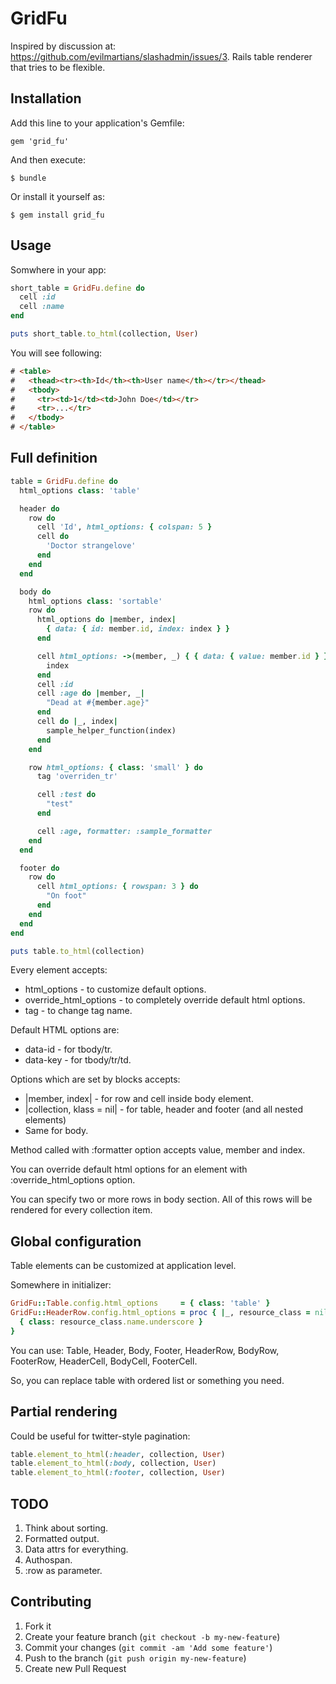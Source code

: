 # GridFu

Inspired by discussion at: https://github.com/evilmartians/slashadmin/issues/3.
Rails table renderer that tries to be flexible.

## Installation

Add this line to your application's Gemfile:

    gem 'grid_fu'

And then execute:

    $ bundle

Or install it yourself as:

    $ gem install grid_fu

## Usage

Somwhere in your app:

```ruby
short_table = GridFu.define do
  cell :id
  cell :name
end

puts short_table.to_html(collection, User)
```

You will see following:

```html
# <table>
#   <thead><tr><th>Id</th><th>User name</th></tr></thead>
#   <tbody>
#     <tr><td>1</td><td>John Doe</td></tr>
#     <tr>...</tr>
#   </tbody>
# </table>
```

## Full definition

```ruby
table = GridFu.define do
  html_options class: 'table'

  header do
    row do
      cell 'Id', html_options: { colspan: 5 }
      cell do
        'Doctor strangelove'
      end
    end
  end

  body do
    html_options class: 'sortable'
    row do
      html_options do |member, index|
        { data: { id: member.id, index: index } }
      end

      cell html_options: ->(member, _) { { data: { value: member.id } } } do |_, index|
        index
      end
      cell :id
      cell :age do |member, _|
        "Dead at #{member.age}"
      end
      cell do |_, index|
        sample_helper_function(index)
      end
    end

    row html_options: { class: 'small' } do
      tag 'overriden_tr'

      cell :test do
        "test"
      end

      cell :age, formatter: :sample_formatter
    end
  end

  footer do
    row do
      cell html_options: { rowspan: 3 } do
        "On foot"
      end
    end
  end
end

puts table.to_html(collection)
```

Every element accepts:
* html_options - to customize default options.
* override_html_options - to completely override default html options.
* tag - to change tag name.

Default HTML options are:
* data-id - for tbody/tr.
* data-key - for tbody/tr/td.

Options which are set by blocks accepts:
* |member, index| - for row and cell inside body element.
* |collection, klass = nil| - for table, header and footer (and all nested elements)
* Same for body.

Method called with :formatter option accepts value, member and index.

You can override default html options for an element with :override_html_options
option.

You can specify two or more rows in body section. All of this rows will be
rendered for every collection item.

## Global configuration

Table elements can be customized at application level.

Somewhere in initializer:

```ruby
GridFu::Table.config.html_options     = { class: 'table' }
GridFu::HeaderRow.config.html_options = proc { |_, resource_class = nil|
  { class: resource_class.name.underscore }
}
```

You can use: Table, Header, Body, Footer, HeaderRow, BodyRow, FooterRow,
HeaderCell, BodyCell, FooterCell.

So, you can replace table with ordered list or something you need.

## Partial rendering

Could be useful for twitter-style pagination:

```ruby
table.element_to_html(:header, collection, User)
table.element_to_html(:body, collection, User)
table.element_to_html(:footer, collection, User)
```

## TODO

1. Think about sorting.
2. Formatted output.
3. Data attrs for everything.
4. Authospan.
5. :row as parameter.

## Contributing

1. Fork it
2. Create your feature branch (`git checkout -b my-new-feature`)
3. Commit your changes (`git commit -am 'Add some feature'`)
4. Push to the branch (`git push origin my-new-feature`)
5. Create new Pull Request
